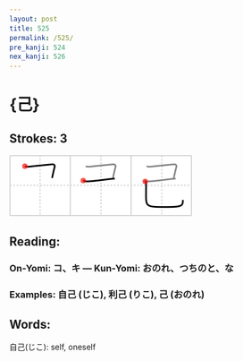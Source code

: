 ```yaml
---
layout: post
title: 525
permalink: /525/
pre_kanji: 524
nex_kanji: 526
---
```


# {己}

## Strokes: 3

<div class="stroke"><img src="../images/E5B7B1.png" /></div>

## Reading:

### On-Yomi: コ、キ &mdash; Kun-Yomi: おのれ、つちのと、な

### Examples: 自己 (じこ), 利己 (りこ), 己 (おのれ)

## Words:

自己(じこ): self, oneself
